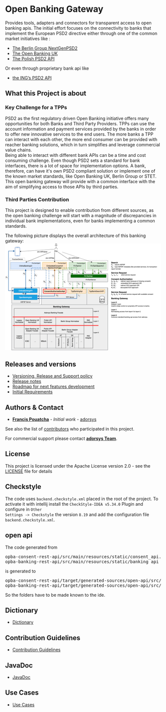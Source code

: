# Open Banking Gateway
Provides tools, adapters and connectors for transparent access to open banking apis. The initial effort focuses on the connectivity to banks that implement the European PSD2 directive either through one of the common market initiatives like :

* [The Berlin Group NextGenPSD2](https://www.berlin-group.org/psd2-access-to-bank-accounts)
* [The Open Banking UK](https://www.openbanking.org.uk/)
* [The Polish PSD2 API](https://polishapi.org/en/)

Or even through proprietary bank api like 

* [the ING’s PSD2 API](https://developer.ing.com/openbanking/)

## What this Project is about

### Key Challenge for a TPPs

PSD2 as the first regulatory driven Open Banking initiative offers many opportunities for both Banks and Third Party Providers. TPPs can use the account information and payment services provided by the banks in order to offer new innovative services to the end users. The more banks a TPP can interact with each other, the more end consumer can be provided with reacher banking solutions, which in turn simplifies and leverage commercial value chains.  
Being able to interact with different bank APIs can be a time and cost consuming challenge. Even though PSD2 sets a standard for bank interfaces, there is a lot of space for implementation options. A bank, therefore, can have it's own PSD2 compliant solution or implement one of the known market standards, like Open Banking UK, Berlin Group or STET. This open banking gateway will provide with a common interface with the aim of simplifying access to those APIs by third parties. 

### Third Parties Contribution

This project is designed to enable contribution from different sources, as the open banking challenge will start with a magnitude of discrepancies in individual bank implementations, even for banks implementing a common standards.

The following picture displays the overall architecture of this banking gateway:
![High level architecture](docs/img/open-banking-gateway-arch-13-01-2020.png)

## Releases and versions

* [Versioning, Release and Support policy](docs/version_policy.md)
* [Release notes](docs/releasenotes.md) 
* [Roadmap for next features development](docs/roadmap.md)
* [Initial Requirements](docs/architecture/drafts/initial_requirements.md)

 
## Authors & Contact

* **[Francis Pouatcha](mailto:fpo@adorsys.de)** - *Initial work* - [adorsys](https://www.adorsys.de)

See also the list of [contributors](https://github.com/adorsys/open-banking-gateway/graphs/contributors) who participated in this project.

For commercial support please contact **[adorsys Team](https://adorsys.de/en/psd2)**.

## License

This project is licensed under the Apache License version 2.0 - see the [LICENSE](LICENSE) file for details

## Checkstyle

The code uses <code>backend.checkstyle.xml</code> placed in the root of the project. To activate it with intellij 
install the <code>CheckStyle-IDEA v5.34.0</code> Plugin and configure in <code>Other Settings -> Checkstyle</code>
the version <code>8.19</code> and add the configuration file <code>backend.checkstyle.xml</code>.

## open api

The code generated from
<pre>
opba-consent-rest-api/src/main/resources/static/consent_api.yml
opba-banking-rest-api/src/main/resources/static/banking_api_ais.yml
</pre>
is generated to
<pre>
opba-consent-rest-api/target/generated-sources/open-api/src/main/java
opba-banking-rest-api/target/generated-sources/open-api/src/main/java
</pre>

So the folders have to be made known to the ide.

## Dictionary
* [Dictionary](docs/architecture/dictionary.md)

## Contribution Guidelines

* [Contribution Guidelines](docs/ContributionGuidelines.md) 

## JavaDoc
* [JavaDoc](https://adorsys.github.io/open-banking-gateway/javadoc/latest/index.html)

## Use Cases
* [Use Cases](docs/architecture/uses_cases.md)
